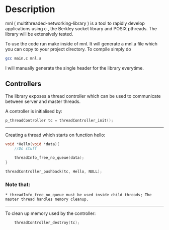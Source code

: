 # Description<br>
mnl ( multithreaded-networking-library ) is a tool to rapidly develop applications using c , the Berkley socket library and POSIX pthreads. The library will be extensively tested.

To use the code run make inside of mnl. It will generate a mnl.a file which you can copy to your project directory. To compile simply do

````bash
gcc main.c mnl.a
````

I will manually generate the single header for the library everytime.



## Controllers
The library exposes a thread controller which can be used to communicate between server and master threads.

A controller is initialised by:

```C
p_threadController tc = threadController_init();
```
___
Creating a thread which starts on function hello:
```C
void *Hello(void *data){
	//Do stuff

	threadInfo_free_no_queue(data);
}

threadController_pushback(tc, Hello, NULL);
```

### Note that:
	* threadInfo_free_no_queue must be used inside child threads; The master thread handles memory cleanup.
___

To clean up memory used by the controller:
```C
	threadController_destroy(tc);
```
